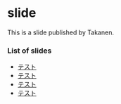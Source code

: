 # slide
This is a slide published by Takanen.

### List of slides

* [テスト](../slide/テスト/)
* [テスト](../slide/テスト/)
* [テスト](../slide/テスト/)
* [テスト](../slide/テスト/)

